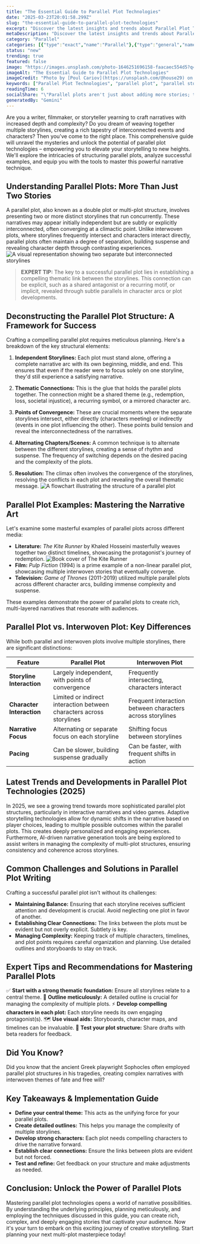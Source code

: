 ```yaml
---
title: "The Essential Guide to Parallel Plot Technologies"
date: "2025-03-23T20:01:58.299Z"
slug: "the-essential-guide-to-parallel-plot-technologies"
excerpt: "Discover the latest insights and trends about Parallel Plot Technologies. This comprehensive guide covers everything you need to know about Parallel Plot Technologies in 2025."
metaDescription: "Discover the latest insights and trends about Parallel Plot Technologies. This comprehensive guide covers everything you need to know about Parallel Plot T..."
category: "Parallel"
categories: [{"type":"exact","name":"Parallel"},{"type":"general","name":"Computer Science"},{"type":"medium","name":"Software Engineering"},{"type":"specific","name":"Multithreading"},{"type":"niche","name":"Thread Synchronization"}]
status: "new"
trending: true
featured: false
image: "https://images.unsplash.com/photo-1646251696158-faacaec554d5?q=85&w=1200&fit=max&fm=webp&auto=compress"
imageAlt: "The Essential Guide to Parallel Plot Technologies"
imageCredit: "Photo by [Poul Cariov](https://unsplash.com/@house29) on Unsplash"
keywords: ["Parallel Plot Technologies", "parallel plot", "parallel storylines", "parallel plot examples", "how to write a parallel plot", "parallel plot structure", "best parallel plot novels", "parallel plot in film", "benefits of parallel plot", "parallel plot vs interwoven plot"]
readingTime: 6
socialShare: "\"Parallel plots aren't just about adding more stories; they're about weaving a richer tapestry of meaning.  The key lies in the subtle, yet powerful, connections between seemingly disparate narratives.\""
generatedBy: "Gemini"
---
```




Are you a writer, filmmaker, or storyteller yearning to craft narratives with increased depth and complexity?  Do you dream of weaving together multiple storylines, creating a rich tapestry of interconnected events and characters? Then you've come to the right place. This comprehensive guide will unravel the mysteries and unlock the potential of parallel plot technologies – empowering you to elevate your storytelling to new heights.  We'll explore the intricacies of structuring parallel plots, analyze successful examples, and equip you with the tools to master this powerful narrative technique.

## Understanding Parallel Plots: More Than Just Two Stories

A parallel plot, also known as a double plot or multi-plot structure, involves presenting two or more distinct storylines that run concurrently. These narratives may appear initially independent but are subtly or explicitly interconnected, often converging at a climactic point.  Unlike interwoven plots, where storylines frequently intersect and characters interact directly, parallel plots often maintain a degree of separation, building suspense and revealing character depth through contrasting experiences. ![A visual representation showing two separate but interconnected storylines](https://images.unsplash.com/photo-1605841561924-926295c558fd?q=85&w=1200&fit=max&fm=webp&auto=compress)

> **EXPERT TIP:** The key to a successful parallel plot lies in establishing a compelling thematic link between the storylines. This connection can be explicit, such as a shared antagonist or a recurring motif, or implicit, revealed through subtle parallels in character arcs or plot developments.

## Deconstructing the Parallel Plot Structure:  A Framework for Success

Crafting a compelling parallel plot requires meticulous planning.  Here's a breakdown of the key structural elements:

1. **Independent Storylines:** Each plot must stand alone, offering a complete narrative arc with its own beginning, middle, and end. This ensures that even if the reader were to focus solely on one storyline, they'd still experience a satisfying narrative.

2. **Thematic Connections:**  This is the glue that holds the parallel plots together.  The connection might be a shared theme (e.g., redemption, loss, societal injustice), a recurring symbol, or a mirrored character arc.

3. **Points of Convergence:** These are crucial moments where the separate storylines intersect, either directly (characters meeting) or indirectly (events in one plot influencing the other).  These points build tension and reveal the interconnectedness of the narratives.

4. **Alternating Chapters/Scenes:**  A common technique is to alternate between the different storylines, creating a sense of rhythm and suspense.  The frequency of switching depends on the desired pacing and the complexity of the plots.

5. **Resolution:** The climax often involves the convergence of the storylines, resolving the conflicts in each plot and revealing the overall thematic message. ![A flowchart illustrating the structure of a parallel plot](https://images.unsplash.com/photo-1641661746203-d2bf9b1b6c33?q=85&w=1200&fit=max&fm=webp&auto=compress)

## Parallel Plot Examples: Mastering the Narrative Art

Let's examine some masterful examples of parallel plots across different media:

* **Literature:**  *The Kite Runner* by Khaled Hosseini masterfully weaves together two distinct timelines, showcasing the protagonist's journey of redemption.  ![Book cover of *The Kite Runner*](https://images.unsplash.com/photo-1646251696158-faacaec554d5?q=85&w=1200&fit=max&fm=webp&auto=compress)
* **Film:**  *Pulp Fiction* (1994) is a prime example of a non-linear parallel plot, showcasing multiple interwoven stories that eventually converge.
* **Television:**  *Game of Thrones* (2011-2019) utilized multiple parallel plots across different character arcs, building immense complexity and suspense.

These examples demonstrate the power of parallel plots to create rich, multi-layered narratives that resonate with audiences.

## Parallel Plot vs. Interwoven Plot: Key Differences

While both parallel and interwoven plots involve multiple storylines, there are significant distinctions:

| Feature          | Parallel Plot                               | Interwoven Plot                             |
|-----------------|--------------------------------------------|---------------------------------------------|
| **Storyline Interaction** | Largely independent, with points of convergence | Frequently intersecting, characters interact |
| **Character Interaction** | Limited or indirect interaction between characters across storylines | Frequent interaction between characters across storylines |
| **Narrative Focus** | Alternating or separate focus on each storyline | Shifting focus between storylines            |
| **Pacing** | Can be slower, building suspense gradually   | Can be faster, with frequent shifts in action |

## Latest Trends and Developments in Parallel Plot Technologies (2025)

In 2025, we see a growing trend towards more sophisticated parallel plot structures, particularly in interactive narratives and video games.  Adaptive storytelling technologies allow for dynamic shifts in the narrative based on player choices, leading to multiple possible outcomes within the parallel plots.  This creates deeply personalized and engaging experiences.  Furthermore, AI-driven narrative generation tools are being explored to assist writers in managing the complexity of multi-plot structures, ensuring consistency and coherence across storylines.

## Common Challenges and Solutions in Parallel Plot Writing

Crafting a successful parallel plot isn't without its challenges:

* **Maintaining Balance:** Ensuring that each storyline receives sufficient attention and development is crucial.  Avoid neglecting one plot in favor of another.
* **Establishing Clear Connections:**  The links between the plots must be evident but not overly explicit.  Subtlety is key.
* **Managing Complexity:**  Keeping track of multiple characters, timelines, and plot points requires careful organization and planning.  Use detailed outlines and storyboards to stay on track.

## Expert Tips and Recommendations for Mastering Parallel Plots

✅ **Start with a strong thematic foundation:**  Ensure all storylines relate to a central theme.
🔑 **Outline meticulously:**  A detailed outline is crucial for managing the complexity of multiple plots.
⚡ **Develop compelling characters in each plot:**  Each storyline needs its own engaging protagonist(s).
🗺️ **Use visual aids:**  Storyboards, character maps, and timelines can be invaluable.
🌟 **Test your plot structure:**  Share drafts with beta readers for feedback.

## Did You Know?

Did you know that the ancient Greek playwright Sophocles often employed parallel plot structures in his tragedies, creating complex narratives with interwoven themes of fate and free will?

## Key Takeaways & Implementation Guide

* **Define your central theme:** This acts as the unifying force for your parallel plots.
* **Create detailed outlines:**  This helps you manage the complexity of multiple storylines.
* **Develop strong characters:**  Each plot needs compelling characters to drive the narrative forward.
* **Establish clear connections:**  Ensure the links between plots are evident but not forced.
* **Test and refine:**  Get feedback on your structure and make adjustments as needed.

## Conclusion: Unlock the Power of Parallel Plots

Mastering parallel plot technologies opens a world of narrative possibilities. By understanding the underlying principles, planning meticulously, and employing the techniques discussed in this guide, you can create rich, complex, and deeply engaging stories that captivate your audience.  Now it's your turn to embark on this exciting journey of creative storytelling. Start planning your next multi-plot masterpiece today!

